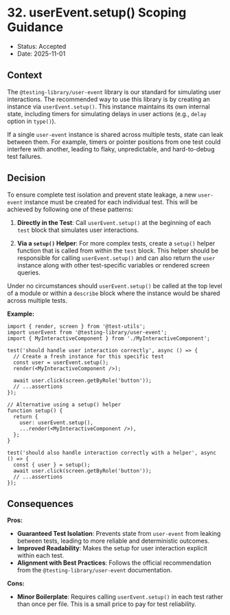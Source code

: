 # 32. userEvent.setup() Scoping Guidance

- Status: Accepted
- Date: 2025-11-01

## Context

The `@testing-library/user-event` library is our standard for simulating user interactions. The recommended way to use this library is by creating an instance via `userEvent.setup()`. This instance maintains its own internal state, including timers for simulating delays in user actions (e.g., `delay` option in `type()`).

If a single `user-event` instance is shared across multiple tests, state can leak between them. For example, timers or pointer positions from one test could interfere with another, leading to flaky, unpredictable, and hard-to-debug test failures.

## Decision

To ensure complete test isolation and prevent state leakage, a new `user-event` instance must be created for each individual test. This will be achieved by following one of these patterns:

1.  **Directly in the Test**: Call `userEvent.setup()` at the beginning of each `test` block that simulates user interactions.

2.  **Via a `setup()` Helper**: For more complex tests, create a `setup()` helper function that is called from within the `test` block. This helper should be responsible for calling `userEvent.setup()` and can also return the `user` instance along with other test-specific variables or rendered screen queries.

Under no circumstances should `userEvent.setup()` be called at the top level of a module or within a `describe` block where the instance would be shared across multiple tests.

**Example:**

```tsx
import { render, screen } from '@test-utils';
import userEvent from '@testing-library/user-event';
import { MyInteractiveComponent } from './MyInteractiveComponent';

test('should handle user interaction correctly', async () => {
  // Create a fresh instance for this specific test
  const user = userEvent.setup();
  render(<MyInteractiveComponent />);

  await user.click(screen.getByRole('button'));
  // ...assertions
});

// Alternative using a setup() helper
function setup() {
  return {
    user: userEvent.setup(),
    ...render(<MyInteractiveComponent />),
  };
}

test('should also handle interaction correctly with a helper', async () => {
  const { user } = setup();
  await user.click(screen.getByRole('button'));
  // ...assertions
});
```

## Consequences

**Pros:**

- **Guaranteed Test Isolation**: Prevents state from `user-event` from leaking between tests, leading to more reliable and deterministic outcomes.
- **Improved Readability**: Makes the setup for user interaction explicit within each test.
- **Alignment with Best Practices**: Follows the official recommendation from the `@testing-library/user-event` documentation.

**Cons:**

- **Minor Boilerplate**: Requires calling `userEvent.setup()` in each test rather than once per file. This is a small price to pay for test reliability.
